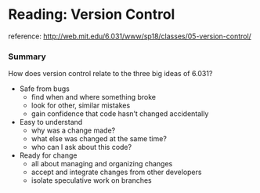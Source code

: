 # Reading: Version Control

reference: http://web.mit.edu/6.031/www/sp18/classes/05-version-control/

### Summary

How does version control relate to the three big ideas of 6.031?

- Safe from bugs
    - find when and where something broke 
    - look for other, similar mistakes 
    - gain confidence that code hasn’t changed accidentally
- Easy to understand
    - why was a change made? 
    - what else was changed at the same time? 
    - who can I ask about this code?
- Ready for change
    - all about managing and organizing changes 
    - accept and integrate changes from other developers 
    - isolate speculative work on branches